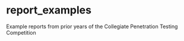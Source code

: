 # report_examples
Example reports from prior years of the Collegiate Penetration Testing Competition
